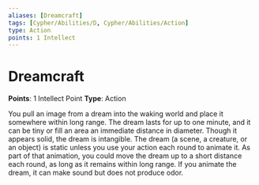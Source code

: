 ```yaml
---
aliases: [Dreamcraft]
tags: [Cypher/Abilities/D, Cypher/Abilities/Action]
type: Action
points: 1 Intellect
---
```


# Dreamcraft

**Points**: 1 Intellect Point
**Type**: Action

You pull an image from a dream into the waking world and place it somewhere within long range. The dream lasts for up to one minute, and it can be tiny or fill an area an immediate distance in diameter. Though it appears solid, the dream is intangible. The dream (a scene, a creature, or an object) is static unless you use your action each round to animate it. As part of that animation, you could move the dream up to a short distance each round, as long as it remains within long range. If you animate the dream, it can make sound but does not produce odor.
